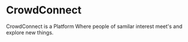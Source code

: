 # CrowdConnect
CrowdConnect is a Platform Where people of samilar interest meet's and explore new things.

